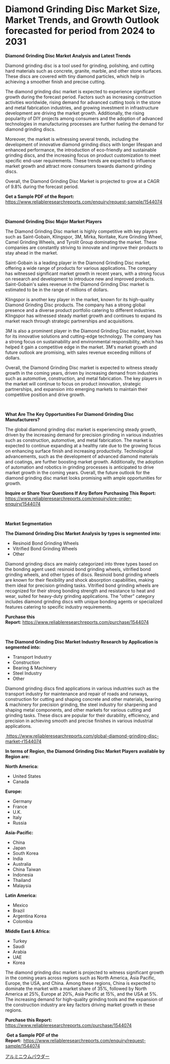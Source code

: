 <p><h1>Diamond Grinding Disc Market Size, Market Trends, and Growth Outlook forecasted for period from 2024 to 2031</h1></p><p><strong>Diamond Grinding Disc Market Analysis and Latest Trends</strong></p>
<p><p>Diamond grinding disc is a tool used for grinding, polishing, and cutting hard materials such as concrete, granite, marble, and other stone surfaces. These discs are covered with tiny diamond particles, which help in achieving a smoother finish and precise cutting.</p><p>The diamond grinding disc market is expected to experience significant growth during the forecast period. Factors such as increasing construction activities worldwide, rising demand for advanced cutting tools in the stone and metal fabrication industries, and growing investment in infrastructure development are driving the market growth. Additionally, the rising popularity of DIY projects among consumers and the adoption of advanced technologies in manufacturing processes are further fueling the demand for diamond grinding discs.</p><p>Moreover, the market is witnessing several trends, including the development of innovative diamond grinding discs with longer lifespan and enhanced performance, the introduction of eco-friendly and sustainable grinding discs, and the increasing focus on product customization to meet specific end-user requirements. These trends are expected to influence market growth and attract more consumers towards diamond grinding discs.</p><p>Overall, the Diamond Grinding Disc Market is projected to grow at a CAGR of 9.8% during the forecast period.</p></p>
<p><strong>Get a Sample PDF of the Report:&nbsp;</strong> <a href="https://www.reliableresearchreports.com/enquiry/request-sample/1544074">https://www.reliableresearchreports.com/enquiry/request-sample/1544074</a></p>
<p>&nbsp;</p>
<p><strong>Diamond Grinding Disc Major Market Players</strong></p>
<p><p>The Diamond Grinding Disc market is highly competitive with key players such as Saint-Gobain, Klingspor, 3M, Mirka, Noritake, Kure Grinding Wheel, Camel Grinding Wheels, and Tyrolit Group dominating the market. These companies are constantly striving to innovate and improve their products to stay ahead in the market.</p><p>Saint-Gobain is a leading player in the Diamond Grinding Disc market, offering a wide range of products for various applications. The company has witnessed significant market growth in recent years, with a strong focus on research and development to introduce new and improved products. Saint-Gobain's sales revenue in the Diamond Grinding Disc market is estimated to be in the range of millions of dollars.</p><p>Klingspor is another key player in the market, known for its high-quality Diamond Grinding Disc products. The company has a strong global presence and a diverse product portfolio catering to different industries. Klingspor has witnessed steady market growth and continues to expand its market reach through strategic partnerships and acquisitions.</p><p>3M is also a prominent player in the Diamond Grinding Disc market, known for its innovative solutions and cutting-edge technology. The company has a strong focus on sustainability and environmental responsibility, which has helped it gain a competitive edge in the market. 3M's market growth and future outlook are promising, with sales revenue exceeding millions of dollars.</p><p>Overall, the Diamond Grinding Disc market is expected to witness steady growth in the coming years, driven by increasing demand from industries such as automotive, construction, and metal fabrication. The key players in the market will continue to focus on product innovation, strategic partnerships, and expansion into emerging markets to maintain their competitive position and drive growth.</p></p>
<p>&nbsp;</p>
<p><strong>What Are The Key Opportunities For Diamond Grinding Disc Manufacturers?</strong></p>
<p><p>The global diamond grinding disc market is experiencing steady growth, driven by the increasing demand for precision grinding in various industries such as construction, automotive, and metal fabrication. The market is expected to continue expanding at a healthy rate due to the growing focus on enhancing surface finish and increasing productivity. Technological advancements, such as the development of advanced diamond materials and coatings, are further boosting market growth. Additionally, the adoption of automation and robotics in grinding processes is anticipated to drive market growth in the coming years. Overall, the future outlook for the diamond grinding disc market looks promising with ample opportunities for growth.</p></p>
<p><strong>Inquire or Share Your Questions If Any Before Purchasing This Report:</strong> <a href="https://www.reliableresearchreports.com/enquiry/pre-order-enquiry/1544074">https://www.reliableresearchreports.com/enquiry/pre-order-enquiry/1544074</a></p>
<p>&nbsp;</p>
<p><strong>Market Segmentation</strong></p>
<p><strong>The Diamond Grinding Disc Market Analysis by types is segmented into:</strong></p>
<p><ul><li>Resinoid Bond Grinding Wheels</li><li>Vitrified Bond Grinding Wheels</li><li>Other</li></ul></p>
<p><p>Diamond grinding discs are mainly categorized into three types based on the bonding agent used: resinoid bond grinding wheels, vitrified bond grinding wheels, and other types of discs. Resinoid bond grinding wheels are known for their flexibility and shock absorption capabilities, making them ideal for precision grinding tasks. Vitrified bond grinding wheels are recognized for their strong bonding strength and resistance to heat and wear, suited for heavy-duty grinding applications. The "other" category includes diamond grinding discs with unique bonding agents or specialized features catering to specific industry requirements.</p></p>
<p><strong>Purchase this Report:&nbsp;</strong><a href="https://www.reliableresearchreports.com/purchase/1544074">https://www.reliableresearchreports.com/purchase/1544074</a></p>
<p>&nbsp;</p>
<p><strong>The Diamond Grinding Disc Market Industry Research by Application is segmented into:</strong></p>
<p><ul><li>Transport Industry</li><li>Construction</li><li>Bearing & Machinery</li><li>Steel Industry</li><li>Other</li></ul></p>
<p><p>Diamond grinding discs find applications in various industries such as the transport industry for maintenance and repair of roads and runways, construction for cutting and shaping concrete and other materials, bearing & machinery for precision grinding, the steel industry for sharpening and shaping metal components, and other markets for various cutting and grinding tasks. These discs are popular for their durability, efficiency, and precision in achieving smooth and precise finishes in various industrial applications.</p></p>
<p><a href="https://www.reliableresearchreports.com/global-diamond-grinding-disc-market-r1544074">&nbsp;https://www.reliableresearchreports.com/global-diamond-grinding-disc-market-r1544074</a></p>
<p><strong>In terms of Region, the Diamond Grinding Disc Market Players available by Region are:</strong></p>
<p>
    <p> <strong> North America: </strong>
        <ul>
            <li>United States</li>
            <li>Canada</li>
        </ul>
        </p> 
    <p> <strong> Europe: </strong>
        <ul>
            <li>Germany</li>
            <li>France</li>
            <li>U.K.</li>
            <li>Italy</li>
            <li>Russia</li>
        </ul>
        </p> 
    <p> <strong> Asia-Pacific: </strong>
        <ul>
            <li>China</li>
            <li>Japan</li>
            <li>South Korea</li>
            <li>India</li>
            <li>Australia</li>
            <li>China Taiwan</li>
            <li>Indonesia</li>
            <li>Thailand</li>
            <li>Malaysia</li>
        </ul>
        </p> 
    <p> <strong> Latin America: </strong>
        <ul>
            <li>Mexico</li>
            <li>Brazil</li>
            <li>Argentina Korea</li>
            <li>Colombia</li>
        </ul>
        </p> 
    <p> <strong> Middle East & Africa: </strong>
        <ul>
            <li>Turkey</li>
            <li>Saudi</li>
            <li>Arabia</li>
            <li>UAE</li>
            <li>Korea</li>
        </ul>
    </p>
    </p>
<p><p>The diamond grinding disc market is projected to witness significant growth in the coming years across regions such as North America, Asia Pacific, Europe, the USA, and China. Among these regions, China is expected to dominate the market with a market share of 35%, followed by North America at 25%, Europe at 20%, Asia Pacific at 15%, and the USA at 5%. The increasing demand for high-quality grinding tools and the expansion of the construction industry are key factors driving market growth in these regions.</p></p>
<p><strong>Purchase this Report: </strong><a href="https://www.reliableresearchreports.com/purchase/1544074">https://www.reliableresearchreports.com/purchase/1544074</a></p>
<p>&nbsp;<strong>Get a Sample PDF of the Report:&nbsp;&nbsp;</strong><a href="https://www.reliableresearchreports.com/enquiry/request-sample/1544074">https://www.reliableresearchreports.com/enquiry/request-sample/1544074</a></p>
<p><strong></strong></p>
<p><p><a href="https://medium.com/@eugenethompson65/%E3%82%A2%E3%83%AB%E3%83%9F%E3%83%8B%E3%82%A6%E3%83%A0%E7%B2%89%E6%9C%AB%E5%B8%82%E5%A0%B4%E3%81%AF-%E5%B8%82%E5%A0%B4%E3%82%B7%E3%82%A7%E3%82%A2-%E3%82%B5%E3%82%A4%E3%82%BA-2031%E5%B9%B4%E3%81%BE%E3%81%A7%E3%81%AE%E4%BA%88%E6%B8%AC%E3%81%AB%E7%84%A6%E7%82%B9%E3%82%92%E5%BD%93%E3%81%A6%E3%81%A6%E3%81%84%E3%81%BE%E3%81%99-1ee88fe33c5e">アルミニウムパウダー</a></p></p>